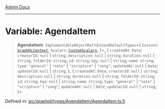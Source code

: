 [Admin Docs](/)

***

# Variable: AgendaItem

> **AgendaItem**: `ImplementableObjectRef`\<`ExtendDefaultTypes`\<\{ `Context`: [`GraphQLContext`](../../../../context/type-aliases/GraphQLContext.md); `Scalars`: [`CustomScalars`](../../../../scalars/type-aliases/CustomScalars.md); \}\>, \{ `createdAt`: `Date`; `creatorId`: `null` \| `string`; `description`: `null` \| `string`; `duration`: `null` \| `string`; `folderId`: `string`; `id`: `string`; `key`: `null` \| `string`; `name`: `string`; `type`: `"general"` \| `"note"` \| `"scripture"` \| `"song"`; `updatedAt`: `null` \| `Date`; `updaterId`: `null` \| `string`; \}, \{ `createdAt`: `Date`; `creatorId`: `null` \| `string`; `description`: `null` \| `string`; `duration`: `null` \| `string`; `folderId`: `string`; `id`: `string`; `key`: `null` \| `string`; `name`: `string`; `type`: `"general"` \| `"note"` \| `"scripture"` \| `"song"`; `updatedAt`: `null` \| `Date`; `updaterId`: `null` \| `string`; \}\>

Defined in: [src/graphql/types/AgendaItem/AgendaItem.ts:5](https://github.com/Sourya07/talawa-api/blob/cfbd515d04ffba748b09232a33807f1845dd1878/src/graphql/types/AgendaItem/AgendaItem.ts#L5)
